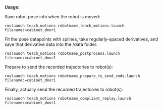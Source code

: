 **Usage:**

Save robot pose info when the robot is moved:

`roslaunch teach_motions robotname_teach_motions.launch filename:=cabinet_door1`

Fit the pose datapoints with splines, take regularly-spaced derivatives, and save that derivative data into the /data folder:

`roslaunch teach_motions robotname_postprocess.launch filename:=cabinet_door1`

Prepare to send the recorded trajectories to robot(s):

`roslaunch teach_motions robotname_prepare_to_send_cmds.launch filename:=cabinet_door1`

Finally, actually send the recorded trajectories to robot(s):

`roslaunch teach_motions robotname_compliant_replay.launch filename:=cabinet_door1`

